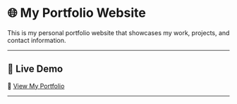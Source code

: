 # 🌐 My Portfolio Website  

This is my personal portfolio website that showcases my work, projects, and contact information.

---

## 🚀 Live Demo  
🔗 [View My Portfolio](https://https://darlene-cheong.github.io/portfolio/)  

---
